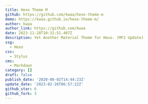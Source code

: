 ```yaml
---
title: Hexo Theme M
github: https://github.com/kwaa/hexo-theme-m
demo: https://kwaa.github.io/hexo-theme-m/
author: kwaa
author_link: https://github.com/kwaa
date: 2023-11-28T10:31:51.407Z
description: Yet Another Material Theme for Hexo. (MF2 Update)
ssg:
  - Hexo
css:
  - Stylus
cms:
  - Markdown
category: []
draft: false
publish_date: '2020-08-02T14:44:23Z'
update_date: '2023-02-26T06:57:22Z'
github_star: 6
github_fork: 3
---
```

